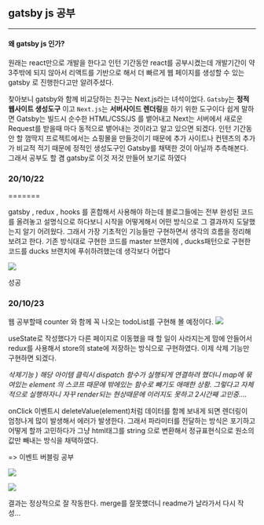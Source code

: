## gatsby js  공부
-----------

#### 왜 gatsby js 인가?
원래는 react만으로 개발을 한다고 인턴 기간동안 react를 공부시켰는데 개발기간이 약 3주밖에 되지 않아서 리액트를 기반으로 해서 더 빠르게 웹 페이지를 생성할 수 있는 gatsby 로 진행한다고만 알려주셨다. 

찾아보니 gatsby와 함께 비교당하는 친구는 Next.js라는 녀석이었다. `Gatsby`는 **정적 웹사이트  생성도구** 이고  `Next.js`는 **서버사이드 렌더링**을 하기 위한 도구이다 쉽게 말하면 Gatsby는 빌드시 순수한 HTML/CSS/JS 를 뱉어내고 Next는 서버에서 새로운 Request를 받을때 마다 동적으로 뱉어내는 것이라고 알고 있으면 되겠다. 
인턴 기간동안 할 껌딱지 프로젝트에서는 쇼핑몰을 만들것이기 때문에 추가 사이트나 컨텐츠의 추가가 비교적 적기 때문에 정적인 생성도구인 Gatsby를 채택한 것이 아닐까 추측해본다. 그래서 공부도 할 겸 gatsby로 이것 저것 만들어 보기로 하였다

### 20/10/22
=======


gatsby , redux , hooks 를 혼합해서 사용해야 하는데 블로그들에는 전부 완성된 코드를 올려놓고 설명식으로 하다보니 시작을 어떻게해서 어떤 방식으로 그 결과까지 도달했는지 알기 어려웠다. 그래서 가장 기초적인 기능들만 구현하면서 생각의 흐름을 정리해 보려고 한다. 
기존 방식대로 구현한 코드를 master 브랜치에 , ducks패턴으로 구현한 코드를 ducks 브랜치에 푸쉬하려했는데 생각보다 어렵다


![](https://images.velog.io/images/cheal3/post/de6a0a3d-b8f2-4ae9-a1bc-259277ed6225/image.png)


성공





### 20/10/23
웹 공부할때 counter 와 함께 꼭 나오는 todoList를 구현해 볼 예정이다.
![](https://images.velog.io/images/cheal3/post/a2fecc7e-1455-469f-ac46-43fdb379d65c/image.png)

 useState로 작성했다가  다른 페이지로 이동했을 때 할 일이 사라지는게 맘에 안들어서 redux를 사용해서 store의 state에 저장하는 방식으로 구현하였다.
 이제 삭제 기능만 구현하면 되겠다.
 
 *삭제기능 ) 해당 아이템 클릭시 dispatch 함수가 실행되게 연결하려 했더니 map에 묶여있는 element 의 스코프 때문에 밖에있는 함수로 빼기도 애매한 상황. 그렇다고 자체적으로 실행하자니 자꾸 render되는 현상때문에 이러지도 못하고 2시간째 고민중....* 
 
 onClick 이벤트시 deleteValue(element)처럼 데이터를 함께 보내게 되면 렌더링이 엄청나게 많이 발생해서 에러가 발생한다. 그래서 파라미터를 전달하는 방식은 포기하고 어떻게 할까 고민하다가 그냥 html태그를 string 으로 변환해서 정규표현식으로 원소의 값만 빼내는 방식을 채택하였다.
 
 => 이벤트 버블링 공부 
 
 
 
![](https://images.velog.io/images/cheal3/post/e4896ec1-aefe-467e-99f5-d0beeb378dcc/image.png)




![](https://images.velog.io/images/cheal3/post/ec0e7eef-48b2-4f7d-9226-3156dc2201e9/image.png)


결과는 정상적으로 잘 작동한다.  merge를 잘못헀더니 readme가 날라가서 다시 작성...
